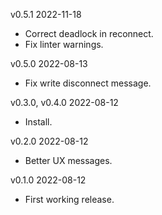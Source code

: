 v0.5.1 2022-11-18
  - Correct deadlock in reconnect.
  - Fix linter warnings.

v0.5.0 2022-08-13
  - Fix write disconnect message.

v0.3.0, v0.4.0 2022-08-12
  - Install.

v0.2.0 2022-08-12
  - Better UX messages.

v0.1.0 2022-08-12
  - First working release.
